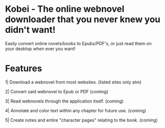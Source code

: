 # Kobei - The online webnovel downloader that you never knew you didn't want!

Easily convert online novels/books to Epubs/PDF's, or just read them on your desktop when ever you want!

# Features

1| Download a webnovel from most websites. (listed sites only atm)

2| Convert said webnovel to Epub or PDF (coming)

3| Read webnovels through the application itself. (coming)

4| Annotate and color text within any chapter for future use. (coming)

5| Create notes and entire "character pages" relating to the book. (coming)
